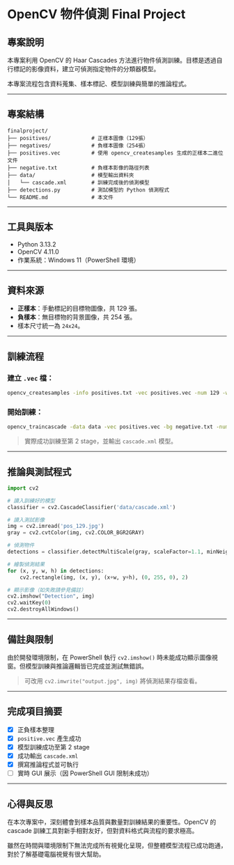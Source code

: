 
# OpenCV 物件偵測 Final Project

## 專案說明

本專案利用 OpenCV 的 Haar Cascades 方法進行物件偵測訓練。目標是透過自行標記的影像資料，建立可偵測指定物件的分類器模型。

本專案流程包含資料蒐集、樣本標記、模型訓練與簡單的推論程式。

---

## 專案結構

```
finalproject/
├── positives/             # 正樣本圖像（129張）
├── negatives/             # 負樣本圖像（254張）
├── positives.vec          # 使用 opencv_createsamples 生成的正樣本二進位文件
├── negative.txt           # 負樣本影像的路徑列表
├── data/                  # 模型輸出資料夾
│   └── cascade.xml        # 訓練完成後的偵測模型
├── detections.py          # 測試模型的 Python 偵測程式
└── README.md              # 本文件
```

---

## 工具與版本

- Python 3.13.2
- OpenCV 4.11.0
- 作業系統：Windows 11（PowerShell 環境）

---

## 資料來源

- **正樣本**：手動標記的目標物圖像，共 129 張。
- **負樣本**：無目標物的背景圖像，共 254 張。
- 樣本尺寸統一為 `24x24`。

---

## 訓練流程

### 建立 `.vec` 檔：
```bash
opencv_createsamples -info positives.txt -vec positives.vec -num 129 -w 24 -h 24
```

### 開始訓練：
```bash
opencv_traincascade -data data -vec positives.vec -bg negative.txt -numPos 110 -numNeg 254 -numStages 10 -w 24 -h 24
```

> 實際成功訓練至第 2 stage，並輸出 `cascade.xml` 模型。

---

## 推論與測試程式

```python
import cv2

# 讀入訓練好的模型
classifier = cv2.CascadeClassifier('data/cascade.xml')

# 讀入測試影像
img = cv2.imread('pos_129.jpg')
gray = cv2.cvtColor(img, cv2.COLOR_BGR2GRAY)

# 偵測物件
detections = classifier.detectMultiScale(gray, scaleFactor=1.1, minNeighbors=3)

# 繪製偵測結果
for (x, y, w, h) in detections:
    cv2.rectangle(img, (x, y), (x+w, y+h), (0, 255, 0), 2)

# 顯示影像（如失敗請參見備註）
cv2.imshow("Detection", img)
cv2.waitKey(0)
cv2.destroyAllWindows()
```

---

## 備註與限制

由於開發環境限制，在 PowerShell 執行 `cv2.imshow()` 時未能成功顯示圖像視窗。但模型訓練與推論邏輯皆已完成並測試無錯誤。

> 可改用 `cv2.imwrite("output.jpg", img)` 將偵測結果存檔查看。

---

## 完成項目摘要

- [x] 正負樣本整理
- [x] `positive.vec` 產生成功
- [x] 模型訓練成功至第 2 stage
- [x] 成功輸出 `cascade.xml`
- [x] 撰寫推論程式並可執行
- [ ] 實時 GUI 展示（因 PowerShell GUI 限制未成功）

---

## 心得與反思

在本次專案中，深刻體會到樣本品質與數量對訓練結果的重要性。OpenCV 的 cascade 訓練工具對新手相對友好，但對資料格式與流程的要求極高。

雖然在時間與環境限制下無法完成所有視覺化呈現，但整體模型流程已成功跑通，對於了解基礎電腦視覺有很大幫助。

